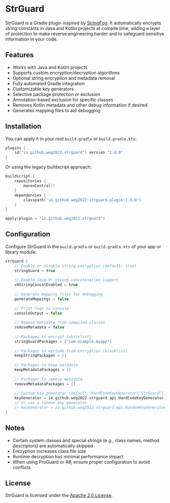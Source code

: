 # StrGuard

StrGuard is a Gradle plugin inspired by [StringFog](https://github.com/MegatronKing/StringFog). It automatically encrypts string constants in Java and Kotlin projects at compile time, adding a layer of protection to make reverse engineering harder and to safeguard sensitive information in your code.

## Features

* Works with Java and Kotlin projects
* Supports custom encryption/decryption algorithms
* Optional string encryption and metadata removal
* Fully automated Gradle integration
* Customizable key generators
* Selective package protection or exclusion
* Annotation-based exclusion for specific classes
* Removes Kotlin metadata and other debug information if desired
* Generates mapping files to aid debugging

## Installation

You can apply it in your root `build.gradle` or `build.gradle.kts`:

```kotlin
plugins {
    id("io.github.weg2022.strguard") version "1.0.0"
}
```

Or using the legacy buildscript approach:

```kotlin
buildscript {
    repositories {
        mavenCentral()
    }
    dependencies {
        classpath("io.github.weg2022:strguard-plugin:1.0.0")
    }
}

apply(plugin = "io.github.weg2022.strguard")
```

## Configuration

Configure StrGuard in the `build.gradle` or `build.gradle.kts` of your app or library module:

```kotlin
strGuard {
    // Enable or disable string encryption (default: true)
    stringGuard = true
    
    // Enable Java 9+ string concatenation support
    v9StringConcatEnabled = true
    
    // Generate mapping files for debugging
    generateMappings = false
    
    // Print logs to console
    consoleOutput = false
    
    // Remove metadata from compiled classes
    removeMetadata = false
    
    // Packages to encrypt (whitelist)
    stringGuardPackages = ["com.example.myapp"]
    
    // Packages to exclude from encryption (blacklist)
    keepStringPackages = []
    
    // Packages to keep metadata
    keepMetadataPackages = []
    
    // Packages to remove metadata
    removeMetadataPackages = []
    
    // Custom key generator (default: HardCodeKeyGenerator("StrGuard"))
    keyGenerator = io.github.weg2022.strguard.api.HardCodeKeyGenerator("MySecretKey")
    // Or use a random key generator
    // keyGenerator = io.github.weg2022.strguard.api.RandomKeyGenerator(8)
}
```

## Notes

* Certain system classes and special strings (e.g., class names, method descriptors) are automatically skipped
* Encryption increases class file size
* Runtime decryption has minimal performance impact
* When using ProGuard or R8, ensure proper configuration to avoid conflicts

## License

StrGuard is licensed under the [Apache 2.0 License](https://www.apache.org/licenses/LICENSE-2.0).

